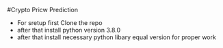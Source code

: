 #Crypto Pricw Prediction

- For sretup first Clone the repo 
- after that install python version 3.8.0
- after that install necessary python libary equal version for proper work
